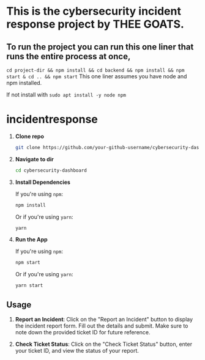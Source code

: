 # This is the cybersecurity incident response project by THEE GOATS.

## To run the project you can run this one liner that runs the entire process at once,
``` cd project-dir && npm install && cd backend && npm install && npm start & cd .. && npm start ```
This one liner assumes you have node and npm installed.

If not install with
 ```sudo apt install -y node npm ```




 # incidentresponse

1. **Clone repo**

   ```bash
   git clone https://github.com/your-github-username/cybersecurity-dashboard.git
   ```

2. **Navigate to dir**

   ```bash
   cd cybersecurity-dashboard
   ```

3. **Install Dependencies**

   If you're using `npm`:

   ```bash
   npm install
   ```

   Or if you're using `yarn`:

   ```bash
   yarn
   ```

4. **Run the App**

   If you're using `npm`:

   ```bash
   npm start
   ```

   Or if you're using `yarn`:

   ```bash
   yarn start
   ```

## Usage

1. **Report an Incident**: Click on the "Report an Incident" button to display the incident report form. Fill out the details and submit. Make sure to note down the provided ticket ID for future reference.

2. **Check Ticket Status**: Click on the "Check Ticket Status" button, enter your ticket ID, and view the status of your report.
